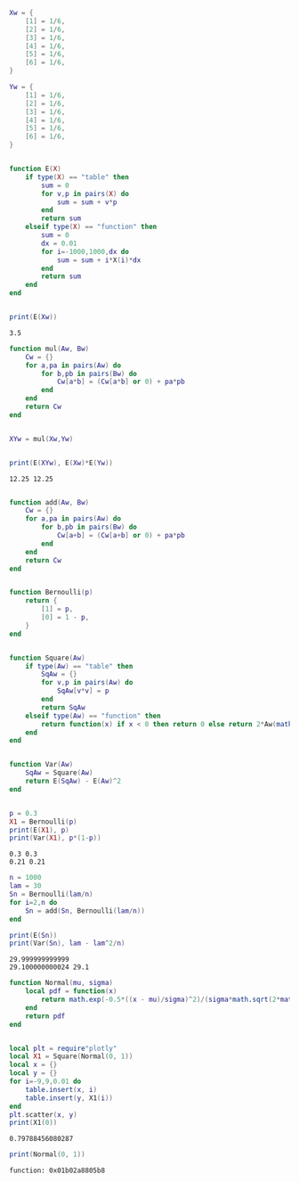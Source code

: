 

```lua
Xw = {
	[1] = 1/6,
	[2] = 1/6,
	[3] = 1/6,
	[4] = 1/6,
	[5] = 1/6,
	[6] = 1/6,
}

Yw = {
	[1] = 1/6,
	[2] = 1/6,
	[3] = 1/6,
	[4] = 1/6,
	[5] = 1/6,
	[6] = 1/6,
}
```
```output[1](5/2/2023 11:29:53 PM)
```

```lua
function E(X)
	if type(X) == "table" then
		sum = 0
		for v,p in pairs(X) do
			sum = sum + v*p
		end
		return sum
	elseif type(X) == "function" then
		sum = 0
		dx = 0.01
		for i=-1000,1000,dx do
			sum = sum + i*X(i)*dx
		end
		return sum
	end
end
```
```output[2](5/2/2023 11:29:53 PM)
```

```lua
print(E(Xw))
```
```output[3](5/2/2023 11:29:53 PM)
3.5
```


```lua
function mul(Aw, Bw)
	Cw = {}
	for a,pa in pairs(Aw) do
		for b,pb in pairs(Bw) do
			Cw[a*b] = (Cw[a*b] or 0) + pa*pb
		end
	end
	return Cw
end
```
```output[4](5/2/2023 11:29:53 PM)
```


```lua
XYw = mul(Xw,Yw)
```
```output[5](5/2/2023 11:29:53 PM)
```

```lua
print(E(XYw), E(Xw)*E(Yw))
```
```output[6](5/2/2023 11:29:53 PM)
12.25 12.25
```

```lua
```


```lua
function add(Aw, Bw)
	Cw = {}
	for a,pa in pairs(Aw) do
		for b,pb in pairs(Bw) do
			Cw[a+b] = (Cw[a+b] or 0) + pa*pb
		end
	end
	return Cw
end
```
```output[7](5/2/2023 11:29:53 PM)
```


```lua
function Bernoulli(p)
	return {
		[1] = p,
		[0] = 1 - p,
	}
end
```
```output[8](5/2/2023 11:29:53 PM)
```

```lua
function Square(Aw)
	if type(Aw) == "table" then
		SqAw = {}
		for v,p in pairs(Aw) do
			SqAw[v*v] = p
		end
		return SqAw
	elseif type(Aw) == "function" then
		return function(x) if x < 0 then return 0 else return 2*Aw(math.sqrt(x)) end end
	end
end
```
```output[9](5/2/2023 11:29:53 PM)
```


```lua
function Var(Aw)
	SqAw = Square(Aw)
	return E(SqAw) - E(Aw)^2
end
```
```output[10](5/2/2023 11:29:53 PM)
```

```lua
p = 0.3
X1 = Bernoulli(p)
print(E(X1), p)
print(Var(X1), p*(1-p))
```
```output[11](5/2/2023 11:29:53 PM)
0.3 0.3
0.21 0.21
```

```lua
n = 1000
lam = 30
Sn = Bernoulli(lam/n)
for i=2,n do
	Sn = add(Sn, Bernoulli(lam/n))
end

print(E(Sn))
print(Var(Sn), lam - lam^2/n)
```
```output[12](5/2/2023 11:29:53 PM)
29.999999999999
29.100000000024 29.1
```

```lua
function Normal(mu, sigma)
	local pdf = function(x)
		return math.exp(-0.5*((x - mu)/sigma)^2)/(sigma*math.sqrt(2*math.pi))
	end
	return pdf
end
```
```output[13](5/2/2023 11:29:53 PM)
```


```lua
local plt = require"plotly"
local X1 = Square(Normal(0, 1))
local x = {}
local y = {}
for i=-9,9,0.01 do
	table.insert(x, i)
	table.insert(y, X1(i))
end
plt.scatter(x, y)
print(X1(0))
```
```output[20](5/2/2023 11:33:13 PM)
0.79788456080287
```


```lua
print(Normal(0, 1))
```
```output[15](5/2/2023 11:29:53 PM)
function: 0x01b02a8805b8
```

